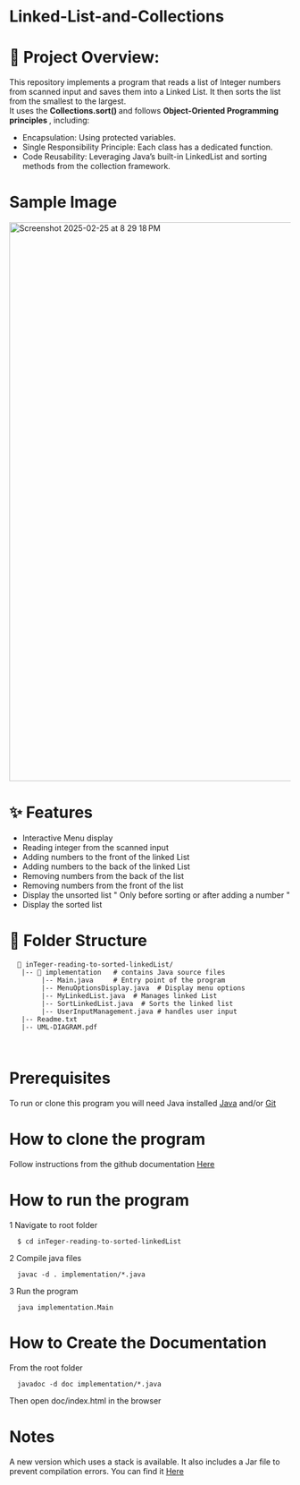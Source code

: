 # Linked-List-and-Collections

# 📌 Project Overview:
This repository implements a program that reads a list of Integer numbers from scanned input and saves them into a Linked List. It then sorts the list from the smallest to the largest. </br>
It uses the <strong> Collections.sort() </strong> and follows <strong> Object-Oriented Programming principles </strong>, including:
 - Encapsulation: Using protected variables.
 - Single Responsibility Principle: Each class has a dedicated function.
 - Code Reusability: Leveraging Java’s built-in LinkedList and sorting methods from the collection framework.

# Sample Image
<img width="999" alt="Screenshot 2025-02-25 at 8 29 18 PM" src="https://github.com/user-attachments/assets/f7f4608f-4469-4554-831a-44498c60a128" />

#  ✨ Features
 - Interactive Menu display
 - Reading integer from the scanned input
 - Adding numbers to the front of the linked List
 - Adding numbers to the back of the linked List
 - Removing numbers from the back of the list
 - Removing numbers from the front of the list
 - Display the unsorted list " Only before sorting or after adding a number "
 - Display the sorted list


# 📁 Folder Structure
```
  📂 inTeger-reading-to-sorted-linkedList/
   |-- 📂 implementation   # contains Java source files
        |-- Main.java     # Entry point of the program
        |-- MenuOptionsDisplay.java  # Display menu options
        |-- MyLinkedList.java  # Manages linked List
        |-- SortLinkedList.java  # Sorts the linked list
        |-- UserInputManagement.java # handles user input
   |-- Readme.txt
   |-- UML-DIAGRAM.pdf 
    
    
```
# Prerequisites
To run or clone this program you will need Java installed [Java](https://www.java.com/en/download/help/download_options.html) and/or [Git](https://git-scm.com)

# How to clone the program 
Follow instructions from the github documentation <a href="https://docs.github.com/en/repositories/creating-and-managing-repositories/cloning-a-repository" target ="_blank"> Here </a>
# How to run the program

1 Navigate to root folder
```
  $ cd inTeger-reading-to-sorted-linkedList 

```
2 Compile java files

```
  javac -d . implementation/*.java 
```

3 Run the program

```
  java implementation.Main
```

# How to Create the Documentation
From the root folder
```
  javadoc -d doc implementation/*.java

```
Then open doc/index.html in the browser

# Notes
A new version which uses a stack is available. It also includes a Jar file to prevent compilation errors.
You can find it <a href="https://github.com/cissokoIdriss/Stack-and-Collections" target="_blank" ref="noreferrer"> Here </a>


